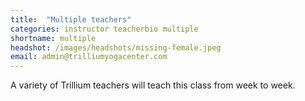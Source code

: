 ```yaml
---
title:  "Multiple teachers"
categories: instructor teacherbio multiple
shortname: multiple
headshot: /images/headshots/missing-female.jpeg
email: admin@trilliumyogacenter.com
---
```

A variety of Trillium teachers will teach this class from week to week.
